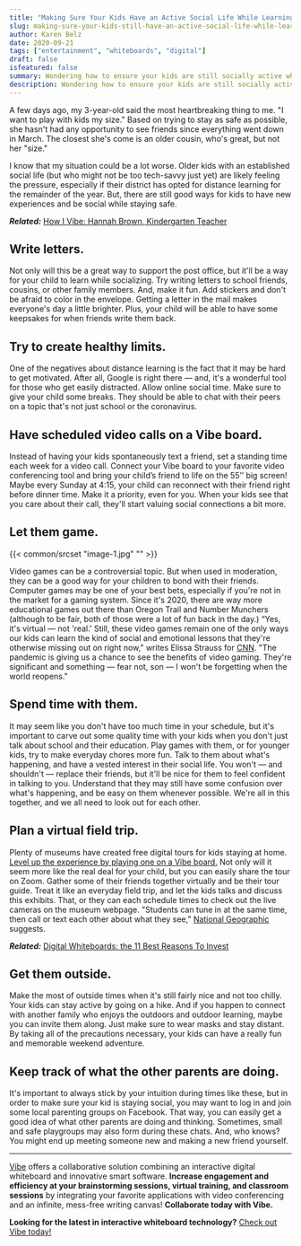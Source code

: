```yaml
---
title: "Making Sure Your Kids Have an Active Social Life While Learning Remotely"
slug: making-sure-your-kids-still-have-an-active-social-life-while-learning-remotely
author: Karen Belz
date: 2020-09-21
tags: ["entertainment", "whiteboards", "digital"]
draft: false
isfeatured: false
summary: Wondering how to ensure your kids are still socially active while learning remotely? We can show you how.
description: Wondering how to ensure your kids are still socially active while learning remotely? We can show you how.
---
```




A few days ago, my 3-year-old said the most heartbreaking thing to me. "I want to play with kids my size." Based on trying to stay as safe as possible, she hasn't had any opportunity to see friends since everything went down in March. The closest she's come is an older cousin, who's great, but not her "size."
 
I know that my situation could be a lot worse. Older kids with an established social life (but who might not be too tech-savvy just yet) are likely feeling the pressure, especially if their district has opted for distance learning for the remainder of the year. But, there are still good ways for kids to have new experiences and be social while staying safe.

***Related:*** [How I Vibe: Hannah Brown, Kindergarten Teacher](https://vibe.us/blog/how-i-vibe-hannah-brown-kindergarten-teacher/)

## Write letters. 

Not only will this be a great way to support the post office, but it'll be a way for your child to learn while socializing. Try writing letters to school friends, cousins, or other family members. And, make it fun. Add stickers and don't be afraid to color in the envelope. Getting a letter in the mail makes everyone's day a little brighter. Plus, your child will be able to have some keepsakes for when friends write them back.
 

## Try to create healthy limits. 

One of the negatives about distance learning is the fact that it may be hard to get motivated. After all, Google is right there — and, it's a wonderful tool for those who get easily distracted. Allow online social time. Make sure to give your child some breaks. They should be able to chat with their peers on a topic that's not just school or the coronavirus.
 

## Have scheduled video calls on a Vibe board. 

Instead of having your kids spontaneously text a friend, set a standing time each week for a video call. Connect your Vibe board to your favorite video conferencing tool and bring your child’s friend to life on the 55’’ big screen! Maybe every Sunday at 4:15, your child can reconnect with their friend right before dinner time. Make it a priority, even for you. When your kids see that you care about their call, they'll start valuing social connections a bit more.


## Let them game. 
{{< common/srcset "image-1.jpg" "" >}}


Video games can be a controversial topic. But when used in moderation, they can be a good way for your children to bond with their friends. Computer games may be one of your best bets, especially if you're not in the market for a gaming system. Since it's 2020, there are way more educational games out there than Oregon Trail and Number Munchers (although to be fair, both of those were a lot of fun back in the day.) “Yes, it's virtual — not 'real.' Still, these video games remain one of the only ways our kids can learn the kind of social and emotional lessons that they're otherwise missing out on right now," writes Elissa Strauss for [](https://www.cnn.com/2020/05/27/health/video-games-socialization-pandemic-wellness/index.html)[CNN](https://www.cnn.com/2020/05/27/health/video-games-socialization-pandemic-wellness/index.html). "The pandemic is giving us a chance to see the benefits of video gaming. They're significant and something — fear not, son — I won't be forgetting when the world reopens."
 

## Spend time with them. 

It may seem like you don't have too much time in your schedule, but it's important to carve out some quality time with your kids when you don't just talk about school and their education. Play games with them, or for younger kids, try to make everyday chores more fun. Talk to them about what's happening, and have a vested interest in their social life. You won't — and shouldn't — replace their friends, but it'll be nice for them to feel confident in talking to you. Understand that they may still have some confusion over what's happening, and be easy on them whenever possible. We're all in this together, and we all need to look out for each other.
 

## Plan a virtual field trip. 

Plenty of museums have created free digital tours for kids staying at home. [Level up the experience by playing one on a Vibe board.](https://vibe.us/lp/scenario-distance-learning/) Not only will it seem more like the real deal for your child, but you can easily share the tour on Zoom.  Gather some of their friends together virtually and be their tour guide. Treat it like an everyday field trip, and let the kids talks and discuss this exhibits. That, or they can each schedule times to check out the live cameras on the museum webpage. "Students can tune in at the same time, then call or text each other about what they see," [](https://www.nationalgeographic.com/family/in-the-news/coronavirus/kids-social-during-distancing/)[National Geographic](https://www.nationalgeographic.com/family/in-the-news/coronavirus/kids-social-during-distancing/) suggests.

***Related:*** [Digital Whiteboards: the 11 Best Reasons To Invest](https://vibe.us/blog/11-best-reasons-to-invest-in-a-digital-whiteboard/)

## Get them outside. 

Make the most of outside times when it's still fairly nice and not too chilly. Your kids can stay active by going on a hike. And if you happen to connect with another family who enjoys the outdoors and outdoor learning, maybe you can invite them along. Just make sure to wear masks and stay distant. By taking all of the precautions necessary, your kids can have a really fun and memorable weekend adventure.
 

## Keep track of what the other parents are doing. 

It's important to always stick by your intuition during times like these, but in order to make sure your kid is staying social, you may want to log in and join some local parenting groups on Facebook. That way, you can easily get a good idea of what other parents are doing and thinking. Sometimes, small and safe playgroups may also form during these chats. And, who knows? You might end up meeting someone new and making a new friend yourself. 



----------

[Vibe](https://vibe.us/) offers a collaborative solution combining an interactive digital whiteboard and innovative smart software. **Increase engagement and efficiency at your brainstorming sessions, virtual training, and classroom sessions** by integrating your favorite applications with video conferencing and an infinite, mess-free writing canvas! **Collaborate today with Vibe.**

**Looking for the latest in interactive whiteboard technology?** [Check out Vibe today!](https://vibe.us/order/)
